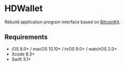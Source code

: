 # HDWallet

Rebuild application program interface based on [BitcoinKit](https://github.com/kishikawakatsumi/BitcoinKit).

## Requirements

- iOS 8.0+ / macOS 10.10+ / tvOS 9.0+ / watchOS 2.0+
- Xcode 8.3+
- Swift 3.1+
